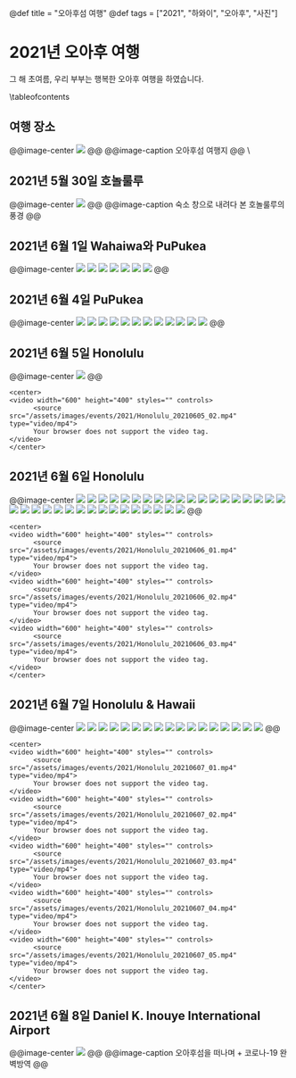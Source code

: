 @def title = "오아후섬 여행"
@def tags = ["2021", "하와이", "오아후", "사진"]

# 2021년 오아후 여행

그 해 초여름, 우리 부부는 행복한 오아후 여행을 하였습니다.

\tableofcontents <!-- you can use \toc as well -->

##  여행 장소
@@image-center
![](/assets/images/events/2021/OahuTravelPlaces.jpg)
@@
@@image-caption
오아후섬 여행지
@@
\\

## 2021년 5월 30일 호놀룰루
@@image-center
![](/assets/images/events/2021/honolulu_20210530.jpg)
@@
@@image-caption
숙소 창으로 내려다 본 호놀룰루의 풍경
@@

## 2021년 6월 1일 Wahaiwa와 PuPukea
@@image-center
![](/assets/images/events/2021/WahaiwaPuPukea_20210601_01.jpg)
![](/assets/images/events/2021/WahaiwaPuPukea_20210601_02.jpg)
![](/assets/images/events/2021/WahaiwaPuPukea_20210601_03.jpg)
![](/assets/images/events/2021/WahaiwaPuPukea_20210601_04.jpg)
![](/assets/images/events/2021/WahaiwaPuPukea_20210601_05.jpg)
![](/assets/images/events/2021/WahaiwaPuPukea_20210601_06.jpg)
![](/assets/images/events/2021/WahaiwaPuPukea_20210601_07.jpg)
@@

## 2021년 6월 4일 PuPukea
@@image-center
![](/assets/images/events/2021/Pupukea_20210604_01.jpg)
![](/assets/images/events/2021/Pupukea_20210604_02.jpg)
![](/assets/images/events/2021/Pupukea_20210604_03.jpg)
![](/assets/images/events/2021/Pupukea_20210604_04.jpg)
![](/assets/images/events/2021/Pupukea_20210604_05.jpg)
![](/assets/images/events/2021/Pupukea_20210604_06.jpg)
![](/assets/images/events/2021/Pupukea_20210604_07.jpg)
![](/assets/images/events/2021/Pupukea_20210604_08.jpg)
![](/assets/images/events/2021/Pupukea_20210604_09.jpg)
![](/assets/images/events/2021/Pupukea_20210604_10.jpg)
![](/assets/images/events/2021/Pupukea_20210604_11.jpg)
![](/assets/images/events/2021/Pupukea_20210604_12.jpg)
@@

## 2021년 6월 5일 Honolulu
@@image-center
![](/assets/images/events/2021/Honolulu_20210605_01.jpg)
@@
~~~
<center>
<video width="600" height="400" styles="" controls>
      <source src="/assets/images/events/2021/Honolulu_20210605_02.mp4" type="video/mp4">
      Your browser does not support the video tag.
</video>
</center>
~~~

## 2021년 6월 6일 Honolulu
@@image-center
![](/assets/images/events/2021/Honolulu_20210606_01.jpg)
![](/assets/images/events/2021/Honolulu_20210606_02.jpg)
![](/assets/images/events/2021/Honolulu_20210606_03.jpg)
![](/assets/images/events/2021/Honolulu_20210606_04.jpg)
![](/assets/images/events/2021/Honolulu_20210606_05.jpg)
![](/assets/images/events/2021/Honolulu_20210606_06.jpg)
![](/assets/images/events/2021/Honolulu_20210606_07.jpg)
![](/assets/images/events/2021/Honolulu_20210606_08.jpg)
![](/assets/images/events/2021/Honolulu_20210606_09.jpg)
![](/assets/images/events/2021/Honolulu_20210606_10.jpg)
![](/assets/images/events/2021/Honolulu_20210606_11.jpg)
![](/assets/images/events/2021/Honolulu_20210606_12.jpg)
![](/assets/images/events/2021/Honolulu_20210606_13.jpg)
![](/assets/images/events/2021/Honolulu_20210606_14.jpg)
![](/assets/images/events/2021/Honolulu_20210606_15.jpg)
![](/assets/images/events/2021/Honolulu_20210606_16.jpg)
![](/assets/images/events/2021/Honolulu_20210606_17.jpg)
![](/assets/images/events/2021/Honolulu_20210606_18.jpg)
![](/assets/images/events/2021/Honolulu_20210606_19.jpg)
![](/assets/images/events/2021/Honolulu_20210606_20.jpg)
![](/assets/images/events/2021/Honolulu_20210606_21.jpg)
![](/assets/images/events/2021/Honolulu_20210606_22.jpg)
![](/assets/images/events/2021/Honolulu_20210606_23.jpg)
![](/assets/images/events/2021/Honolulu_20210606_24.jpg)
![](/assets/images/events/2021/Honolulu_20210606_25.jpg)
![](/assets/images/events/2021/Honolulu_20210606_26.jpg)
![](/assets/images/events/2021/Honolulu_20210606_27.jpg)
![](/assets/images/events/2021/Honolulu_20210606_28.jpg)
![](/assets/images/events/2021/Honolulu_20210606_29.jpg)
![](/assets/images/events/2021/Honolulu_20210606_30.jpg)
![](/assets/images/events/2021/Honolulu_20210606_31.jpg)
![](/assets/images/events/2021/Honolulu_20210606_32.jpg)
![](/assets/images/events/2021/Honolulu_20210606_33.jpg)
![](/assets/images/events/2021/Honolulu_20210606_34.jpg)
![](/assets/images/events/2021/Honolulu_20210606_35.jpg)
@@

~~~
<center>
<video width="600" height="400" styles="" controls>
      <source src="/assets/images/events/2021/Honolulu_20210606_01.mp4" type="video/mp4">
      Your browser does not support the video tag.
</video>
<video width="600" height="400" styles="" controls>
      <source src="/assets/images/events/2021/Honolulu_20210606_02.mp4" type="video/mp4">
      Your browser does not support the video tag.
</video>
<video width="600" height="400" styles="" controls>
      <source src="/assets/images/events/2021/Honolulu_20210606_03.mp4" type="video/mp4">
      Your browser does not support the video tag.
</video>
</center>
~~~

## 2021년 6월 7일 Honolulu & Hawaii
@@image-center
![](/assets/images/events/2021/Honolulu_20210607_01.jpg)
![](/assets/images/events/2021/Honolulu_20210607_02.jpg)
![](/assets/images/events/2021/Honolulu_20210607_03.jpg)
![](/assets/images/events/2021/Honolulu_20210607_04.jpg)
![](/assets/images/events/2021/Honolulu_20210607_05.jpg)
![](/assets/images/events/2021/Honolulu_20210607_06.jpg)
![](/assets/images/events/2021/Honolulu_20210607_07.jpg)
![](/assets/images/events/2021/Honolulu_20210607_08.jpg)
![](/assets/images/events/2021/Honolulu_20210607_09.jpg)
![](/assets/images/events/2021/Honolulu_20210607_10.jpg)
![](/assets/images/events/2021/Honolulu_20210607_11.jpg)
![](/assets/images/events/2021/Honolulu_20210607_12.jpg)
![](/assets/images/events/2021/Honolulu_20210607_13.jpg)
![](/assets/images/events/2021/Honolulu_20210607_14.jpg)
![](/assets/images/events/2021/Honolulu_20210607_15.jpg)
![](/assets/images/events/2021/Honolulu_20210607_16.jpg)
![](/assets/images/events/2021/Honolulu_20210607_17.jpg)
@@

~~~
<center>
<video width="600" height="400" styles="" controls>
      <source src="/assets/images/events/2021/Honolulu_20210607_01.mp4" type="video/mp4">
      Your browser does not support the video tag.
</video>
<video width="600" height="400" styles="" controls>
      <source src="/assets/images/events/2021/Honolulu_20210607_02.mp4" type="video/mp4">
      Your browser does not support the video tag.
</video>
<video width="600" height="400" styles="" controls>
      <source src="/assets/images/events/2021/Honolulu_20210607_03.mp4" type="video/mp4">
      Your browser does not support the video tag.
</video>
<video width="600" height="400" styles="" controls>
      <source src="/assets/images/events/2021/Honolulu_20210607_04.mp4" type="video/mp4">
      Your browser does not support the video tag.
</video>
<video width="600" height="400" styles="" controls>
      <source src="/assets/images/events/2021/Honolulu_20210607_05.mp4" type="video/mp4">
      Your browser does not support the video tag.
</video>
</center>
~~~

## 2021년 6월 8일 Daniel K. Inouye International Airport
@@image-center
![](/assets/images/events/2021/HonoluluAirport_20210608.jpg)
@@
@@image-caption
오아후섬을 떠나며 + 코로나-19 완벽방역
@@